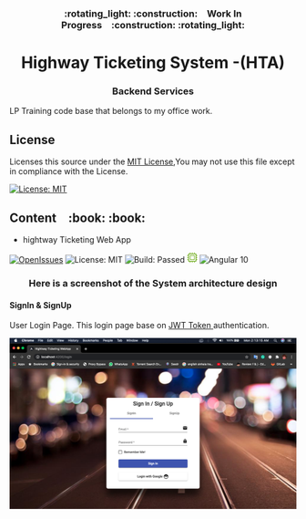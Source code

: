 <h3 align="center">:rotating_light: :construction:&ensp;&ensp;Work In Progress&ensp;&ensp;:construction: :rotating_light:</h3>
<h1 align="center"> Highway Ticketing System -(HTA) </h1>
<h3 align="center"> Backend Services </h3>
LP Training code base that belongs to my office work.

<h2>License</h2>

<p>Licenses this source under the <u>MIT License</u>,You may not use this file except in compliance with the License.</p>
<!-- Badges -->
<p align="left">
  <a href="LICENSE.md">
    <img src="https://img.shields.io/badge/License-MIT-blue.svg" alt="License: MIT" height="18">
  </a>
</p>

<h2>Content&ensp;&ensp;:book: :book:</h2>
  <ul>
  <li>hightway Ticketing Web App</li>
  </ul>
  

[![OpenIssues](https://img.shields.io/github/issues/sriThariduSangeeth/Highway-ticketing-automation-for-mtc-lp?style=social)](https://github.com/sriThariduSangeeth/Highway-ticketing-automation-for-mtc-lp/issues)
<img src="https://angular.io/assets/images/logos/angular/angular.svg" alt="License: MIT" height="25">
  <a>
    <img src="https://img.shields.io/badge/Build-Passed-green" alt="Build: Passed" height="18">
  </a>
 <a>
    <img src="https://raw.githubusercontent.com/acervenky/animated-github-badges/master/assets/devbadge.gif" alt="Build: Passed" height="18">
  </a>
<img src="https://jwt.io/img/pic_logo.svg" alt="Angular 10" height="25">


<h3 align="center">Here is a screenshot of the System architecture design</h3>
<!-- image -->
<h4><strong>SignIn & SignUp</strong></h4>
User Login Page. This login page base on <a href="https://jwt.io/"> JWT Token <a> authentication.
<p></P>

<a align="center">
  <img src="../assest/loginpage.png" alt="App Screenshots" height="300" width="580">
</a>

